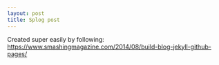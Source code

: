 ```yaml
---
layout: post
title: Splog post
---
```


Created super easily by following: 
https://www.smashingmagazine.com/2014/08/build-blog-jekyll-github-pages/
